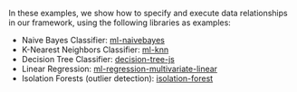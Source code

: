 In these examples, we show how to specify and execute data relationships in our framework, using the following libraries as examples:
* Naive Bayes Classifier: [ml-naivebayes](https://github.com/mljs/naive-bayes)
* K-Nearest Neighbors Classifier: [ml-knn](https://github.com/mljs/knn)
* Decision Tree Classifier: [decision-tree-js](https://github.com/lagodiuk/decision-tree-js)
* Linear Regression: [ml-regression-multivariate-linear](https://github.com/mljs/regression-multivariate-linear)
* Isolation Forests (outlier detection): [isolation-forest](https://github.com/jayhaluska/isolation-forest-js)

